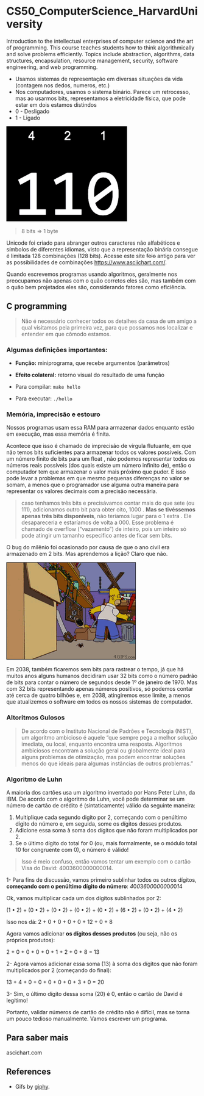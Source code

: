 # CS50_ComputerScience_HarvardUniversity
Introduction to the intellectual enterprises of computer science and the art of programming. This course teaches students how to think algorithmically and solve problems efficiently. Topics include abstraction, algorithms, data structures, encapsulation, resource management, security, software engineering, and web programming.

- Usamos sistemas de representação em diversas situações da vida (contagem nos dedos, numeros, etc.)
- Nos computadores, usamos o sistema binário. Parece um retrocesso, mas ao usarmos bits, representamos a eletricidade física, que pode estar em dois estamos distindos
- 0 - Desligado
- 1 - Ligado

![](img/binary-representation.png)

> 8 bits => 1 byte

Unicode foi criado para abranger outros caracteres não alfabéticos e símbolos de diferentes idiomas, visto que a representação binária consegue é limitada 128 combinações (128 bits). Acesse este site ~~feio~~ antigo para ver as possibilidades de combinações https://www.asciichart.com/.

Quando escrevemos programas usando algoritmos, geralmente nos preocupamos não apenas com o quão corretos eles são, mas também com o quão bem projetados eles são, considerando fatores como eficiência.

## C programming

> Não é necessário conhecer todos os detalhes da casa de um amigo a qual visitamos pela primeira vez, para que possamos nos localizar e entender em que cômodo estamos.

### Algumas definições importantes:

- **Função:** miniprograma, que recebe argumentos (parâmetros)
- **Efeito colateral:** retorno visual do resultado de uma função

- Para compilar: `make hello`
- Para executar: `./hello`

### Memória, imprecisão e estouro

Nossos programas usam essa RAM para armazenar dados enquanto estão em execução, mas essa memória é finita.

Acontece que isso é chamado de imprecisão de vírgula flutuante, em que não temos bits suficientes para armazenar todos os valores possíveis. Com um número finito de bits para um float , não podemos representar todos os números reais possíveis (dos quais existe um número infinito de), então o computador tem que armazenar o valor mais próximo que puder. E isso pode levar a problemas em que mesmo pequenas diferenças no valor se somam, a menos que o programador use alguma outra maneira para representar os valores decimais com a precisão necessária.

>caso tenhamos três bits e precisávamos contar mais do que sete (ou 111), adicionamos outro bit para obter oito, 1000 . **Mas se tivéssemos apenas três bits disponíveis**, não teríamos lugar para o 1 extra . Ele desapareceria e estaríamos de volta a 000. Esse problema é chamado de overflow (“vazamento”) de inteiro, pois um inteiro só pode atingir um tamanho especifico antes de ficar sem bits.

O bug do milênio foi ocasionado por causa de que o ano civil era armazenado em 2 bits. Mas aprendemos a lição? Claro que não.

![](img/bug_hommer.gif)

Em 2038, também ficaremos sem bits para rastrear o tempo, já que há muitos anos alguns humanos decidiram usar 32 bits como o número padrão de bits para contar o número de segundos desde 1º de janeiro de 1970. Mas com 32 bits representando apenas números positivos, só podemos contar até cerca de quatro bilhões e, em 2038, atingiremos esse limite, a menos que atualizemos o software em todos os nossos sistemas de computador.


### Altoritmos Gulosos

> De acordo com o Instituto Nacional de Padrões e Tecnologia (NIST), um algoritmo ambicioso é aquele “que sempre pega a melhor solução imediata, ou local, enquanto encontra uma resposta. Algoritmos ambiciosos encontram a solução geral ou globalmente ideal para alguns problemas de otimização, mas podem encontrar soluções menos do que ideais para algumas instâncias de outros problemas.”

### Algoritmo de Luhn

A maioria dos cartões usa um algoritmo inventado por Hans Peter Luhn, da IBM. De acordo com o algoritmo de Luhn, você pode determinar se um número de cartão de crédito é (sintaticamente) válido da seguinte maneira:

1. Multiplique cada segundo digito por 2, começando com o penúltimo dígito do número e, em seguida, some os dígitos desses produtos.
2. Adicione essa soma à soma dos dígitos que não foram multiplicados por 2.
3. Se o último dígito do total for 0 (ou, mais formalmente, se o módulo total 10 for congruente com 0), o número é válido!

> Isso é meio confuso, então vamos tentar um exemplo com o cartão Visa do David: 4003600000000014.

1- Para fins de discussão, vamos primeiro sublinhar todos os outros dígitos, **começando com o penúltimo dígito do número**:
*4*0*0*3*6*0*0*0*0*0*0*0*0*0*1*4

Ok, vamos multiplicar cada um dos dígitos sublinhados por 2:

(1 • 2) + (0 • 2) + (0 • 2) + (0 • 2) + (0 • 2) + (6 • 2) + (0 • 2) + (4 • 2)

Isso nos dá: 2 + 0 + 0 + 0 + 0 + 12 + 0 + 8

Agora vamos adicionar **os dígitos desses produtos** (ou seja, não os próprios produtos):

2 + 0 + 0 + 0 + 0 + 1 + 2 + 0 + 8 = 13

2- Agora vamos adicionar essa soma (13) à soma dos dígitos que não foram multiplicados por 2 (começando do final):

13 + 4 + 0 + 0 + 0 + 0 + 0 + 3 + 0 = 20

3- Sim, o último dígito dessa soma (20) é 0, então o cartão de David é legítimo!

Portanto, validar números de cartão de crédito não é difícil, mas se torna um pouco tedioso manualmente. Vamos escrever um programa.


## Para saber mais

ascichart.com


## References

- Gifs by [giphy](https://giphy.com/).